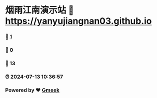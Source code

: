 # 烟雨江南演示站 :link: https://yanyujiangnan03.github.io 
### :page_facing_up: [1](https://yanyujiangnan03.github.io/tag.html) 
### :speech_balloon: 0 
### :hibiscus: 13 
### :alarm_clock: 2024-07-13 10:36:57 
### Powered by :heart: [Gmeek](https://github.com/Meekdai/Gmeek)
